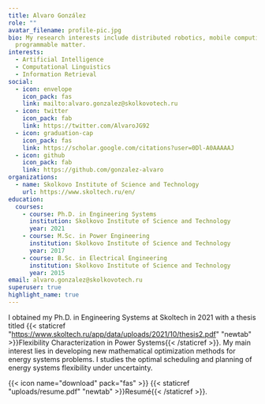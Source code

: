 ```yaml
---
title: Alvaro González
role: ""
avatar_filename: profile-pic.jpg
bio: My research interests include distributed robotics, mobile computing and
  programmable matter.
interests:
  - Artificial Intelligence
  - Computational Linguistics
  - Information Retrieval
social:
  - icon: envelope
    icon_pack: fas
    link: mailto:alvaro.gonzalez@skolkovotech.ru
  - icon: twitter
    icon_pack: fab
    link: https://twitter.com/AlvaroJG92
  - icon: graduation-cap
    icon_pack: fas
    link: https://scholar.google.com/citations?user=0Dl-A0AAAAAJ
  - icon: github
    icon_pack: fab
    link: https://github.com/gonzalez-alvaro
organizations:
  - name: Skolkovo Institute of Science and Technology
    url: https://www.skoltech.ru/en/
education:
  courses:
    - course: Ph.D. in Engineering Systems
      institution: Skolkovo Institute of Science and Technology
      year: 2021
    - course: M.Sc. in Power Engineering
      institution: Skolkovo Institute of Science and Technology
      year: 2017
    - course: B.Sc. in Electrical Engineering
      institution: Skolkovo Institute of Science and Technology
      year: 2015
email: alvaro.gonzalez@skolkovotech.ru
superuser: true
highlight_name: true
---
```

I obtained my Ph.D. in Engineering Systems at Skoltech in 2021 with a thesis titled {{< staticref "https://www.skoltech.ru/app/data/uploads/2021/10/thesis2.pdf" "newtab" >}}Flexibility Characterization in Power Systems{{< /staticref >}}.  My main interest lies in developing new mathematical optimization methods for energy systems problems. I studies the optimal scheduling and planning of energy systems flexibility under uncertainty.

{{< icon name="download" pack="fas" >}} {{< staticref "uploads/resume.pdf" "newtab" >}}Resumé{{< /staticref >}}.